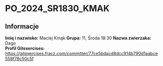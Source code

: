 # PO_2024_SR1830_KMAK

## Informacje

**Imię i nazwisko:** Maciej Kmąk
**Grupa:** 11, Środa 18:30
**Nazwa zwierzaka:** Dago  
**Profil Gitexercises:** https://gitexercises.fracz.com/committer/77ce5bdacd8dcc914b790d1aabce558f78c50c5f